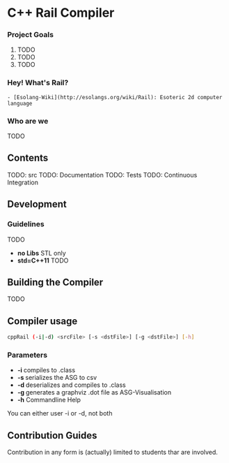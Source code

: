 C++ Rail Compiler
==================================================

### Project Goals
1. TODO
2. TODO
3. TODO


### Hey! What's Rail?
	- [Esolang-Wiki](http://esolangs.org/wiki/Rail): Esoteric 2d computer language


### Who are we
TODO



Contents
--------------------------------------
TODO: src
TODO: Documentation
TODO: Tests
TODO: Continuous Integration



Development
--------------------------------------
### Guidelines
TODO
- **no Libs** STL only
- **std=C++11** TODO
	


Building the Compiler
--------------------------------------
TODO


Compiler usage
--------------------------------------

```bash
cppRail (-i|-d) <srcFile> [-s <dstFile>] [-g <dstFile>] [-h]
```

### Parameters
- **-i <srcFile>** compiles <srcFile> to .class
- **-s <dstFile>** serializes the ASG to csv
- **-d <srcFile>** deserializes <srcFile> and compiles to .class
- **-g <dstFile>** generates a graphviz .dot file as ASG-Visualisation
- **-h** Commandline Help

You can either user -i or -d, not both



Contribution Guides
--------------------------------------
Contribution in any form is (actually) limited to students thar are involved.







